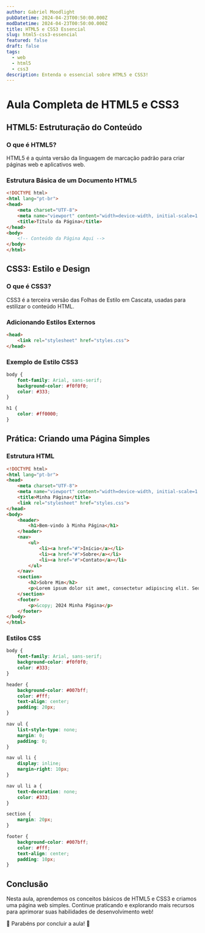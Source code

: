 ```yaml
---
author: Gabriel Moodlight
pubDatetime: 2024-04-23T00:50:00.000Z
modDatetime: 2024-04-23T00:50:00.000Z
title: HTML5 e CSS3 Essencial
slug: html5-css3-essencial
featured: false
draft: false
tags:
  - web
  - html5
  - css3
description: Entenda o essencial sobre HTML5 e CSS3!
---
```


# Aula Completa de HTML5 e CSS3

## HTML5: Estruturação do Conteúdo

### O que é HTML5?
HTML5 é a quinta versão da linguagem de marcação padrão para criar páginas web e aplicativos web.

### Estrutura Básica de um Documento HTML5
```html
<!DOCTYPE html>
<html lang="pt-br">
<head>
    <meta charset="UTF-8">
    <meta name="viewport" content="width=device-width, initial-scale=1.0">
    <title>Título da Página</title>
</head>
<body>
    <!-- Conteúdo da Página Aqui -->
</body>
</html>
```

## CSS3: Estilo e Design

### O que é CSS3?
CSS3 é a terceira versão das Folhas de Estilo em Cascata, usadas para estilizar o conteúdo HTML.

### Adicionando Estilos Externos
```html
<head>
    <link rel="stylesheet" href="styles.css">
</head>
```

### Exemplo de Estilo CSS3
```css
body {
    font-family: Arial, sans-serif;
    background-color: #f0f0f0;
    color: #333;
}

h1 {
    color: #ff0000;
}
```

## Prática: Criando uma Página Simples

### Estrutura HTML
```html
<!DOCTYPE html>
<html lang="pt-br">
<head>
    <meta charset="UTF-8">
    <meta name="viewport" content="width=device-width, initial-scale=1.0">
    <title>Minha Página</title>
    <link rel="stylesheet" href="styles.css">
</head>
<body>
    <header>
        <h1>Bem-vindo à Minha Página</h1>
    </header>
    <nav>
        <ul>
            <li><a href="#">Início</a></li>
            <li><a href="#">Sobre</a></li>
            <li><a href="#">Contato</a></li>
        </ul>
    </nav>
    <section>
        <h2>Sobre Mim</h2>
        <p>Lorem ipsum dolor sit amet, consectetur adipiscing elit. Sed vestibulum, magna ut sagittis malesuada.</p>
    </section>
    <footer>
        <p>&copy; 2024 Minha Página</p>
    </footer>
</body>
</html>
```

### Estilos CSS
```css
body {
    font-family: Arial, sans-serif;
    background-color: #f0f0f0;
    color: #333;
}

header {
    background-color: #007bff;
    color: #fff;
    text-align: center;
    padding: 20px;
}

nav ul {
    list-style-type: none;
    margin: 0;
    padding: 0;
}

nav ul li {
    display: inline;
    margin-right: 10px;
}

nav ul li a {
    text-decoration: none;
    color: #333;
}

section {
    margin: 20px;
}

footer {
    background-color: #007bff;
    color: #fff;
    text-align: center;
    padding: 10px;
}
```

## Conclusão

Nesta aula, aprendemos os conceitos básicos de HTML5 e CSS3 e criamos uma página web simples. Continue praticando e explorando mais recursos para aprimorar suas habilidades de desenvolvimento web!

🎉 Parabéns por concluir a aula! 🎉